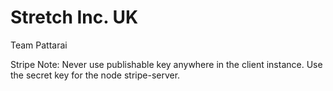 # Stretch Inc. UK

Team Pattarai

Stripe Note: Never use publishable key anywhere in the client instance. Use the secret key for the node stripe-server.
